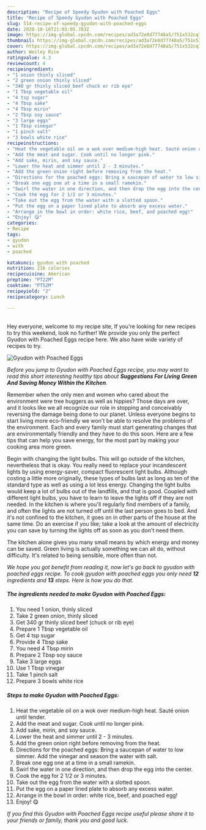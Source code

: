 ```yaml
---
description: "Recipe of Speedy Gyudon with Poached Eggs"
title: "Recipe of Speedy Gyudon with Poached Eggs"
slug: 514-recipe-of-speedy-gyudon-with-poached-eggs
date: 2020-10-16T21:03:05.783Z
image: https://img-global.cpcdn.com/recipes/ad3a72e8d77748a5/751x532cq70/gyudon-with-poached-eggs-recipe-main-photo.jpg
thumbnail: https://img-global.cpcdn.com/recipes/ad3a72e8d77748a5/751x532cq70/gyudon-with-poached-eggs-recipe-main-photo.jpg
cover: https://img-global.cpcdn.com/recipes/ad3a72e8d77748a5/751x532cq70/gyudon-with-poached-eggs-recipe-main-photo.jpg
author: Wesley Rice
ratingvalue: 4.3
reviewcount: 4
recipeingredient:
- "1 onion thinly sliced"
- "2 green onion thinly sliced"
- "340 gr thinly sliced beef chuck or rib eye"
- "1 Tbsp vegetable oil"
- "4 tsp sugar"
- "4 Tbsp sake"
- "4 Tbsp mirin"
- "2 Tbsp soy sauce"
- "3 large eggs"
- "1 Tbsp vinegar"
- "1 pinch salt"
- "3 bowls white rice"
recipeinstructions:
- "Heat the vegetable oil on a wok over medium-high heat. Sauté onion until tender."
- "Add the meat and sugar. Cook until no longer pink."
- "Add sake, mirin, and soy sauce."
- "Lower the heat and simmer until 2 - 3 minutes."
- "Add the green onion right before removing from the heat."
- "Directions for the poached eggs: Bring a saucepan of water to low simmer. Add the vinegar and season the water with salt."
- "Break one egg one at a time in a small ramekin."
- "Swirl the water in one direction, and then drop the egg into the center."
- "Cook the egg for 2 1/2 or 3 minutes."
- "Take out the egg from the water with a slotted spoon."
- "Put the egg on a paper lined plate to absorb any excess water."
- "Arrange in the bowl in order: white rice, beef, and poached egg!"
- "Enjoy! 😋"
categories:
- Recipe
tags:
- gyudon
- with
- poached

katakunci: gyudon with poached 
nutrition: 216 calories
recipecuisine: American
preptime: "PT22M"
cooktime: "PT52M"
recipeyield: "2"
recipecategory: Lunch

---
```

<br>
Hey everyone, welcome to my recipe site, If you're looking for new recipes to try this weekend, look no further! We provide you only the perfect Gyudon with Poached Eggs recipe here. We also have wide variety of recipes to try.
<br>


![Gyudon with Poached Eggs](https://img-global.cpcdn.com/recipes/ad3a72e8d77748a5/751x532cq70/gyudon-with-poached-eggs-recipe-main-photo.jpg)

<i>Before you jump to Gyudon with Poached Eggs recipe, you may want to read this short interesting healthy tips about 
<strong>Suggestions For Living Green And Saving Money Within the Kitchen</strong>.</i>
</br>

Remember when the only men and women who cared about the environment were tree huggers as well as hippies? Those days are over, and it looks like we all recognize our role in stopping and conceivably reversing the damage being done to our planet. Unless everyone begins to start living more eco-friendly we won't be able to resolve the problems of the environment. Each and every family must start generating changes that are environmentally friendly and they have to do this soon. Here are a few tips that can help you save energy, for the most part by making your cooking area more green.

Begin with changing the light bulbs. This will go outside of the kitchen, nevertheless that is okay. You really need to replace your incandescent lights by using energy-saver, compact fluorescent light bulbs. Although costing a little more originally, these types of bulbs last as long as ten of the standard type as well as using a lot less energy. Changing the light bulbs would keep a lot of bulbs out of the landfills, and that is good. Coupled with different light bulbs, you have to learn to leave the lights off if they are not needed. In the kitchen is where you'll regularly find members of a family, and often the lights are not turned off until the last person goes to bed. And it's not confined to the kitchen, it goes on in other parts of the house at the same time. Do an exercise if you like; take a look at the amount of electricity you can save by turning the lights off as soon as you don't need them.

The kitchen alone gives you many small means by which energy and money can be saved. Green living is actually something we can all do, without difficulty. It's related to being sensible, more often than not.


<i>We hope you got benefit from reading it, now let's go back to gyudon with poached eggs recipe. To cook gyudon with poached eggs you only need <strong>12</strong> ingredients and <strong>13</strong> steps. Here is how you do that.
</i>

##### The ingredients needed to make Gyudon with Poached Eggs:

1. You need 1 onion, thinly sliced
1. Take 2 green onion, thinly sliced
1. Get 340 gr thinly sliced beef (chuck or rib eye)
1. Prepare 1 Tbsp vegetable oil
1. Get 4 tsp sugar
1. Provide 4 Tbsp sake
1. You need 4 Tbsp mirin
1. Prepare 2 Tbsp soy sauce
1. Take 3 large eggs
1. Use 1 Tbsp vinegar
1. Take 1 pinch salt
1. Prepare 3 bowls white rice


##### Steps to make Gyudon with Poached Eggs:

1. Heat the vegetable oil on a wok over medium-high heat. Sauté onion until tender.
1. Add the meat and sugar. Cook until no longer pink.
1. Add sake, mirin, and soy sauce.
1. Lower the heat and simmer until 2 - 3 minutes.
1. Add the green onion right before removing from the heat.
1. Directions for the poached eggs: Bring a saucepan of water to low simmer. Add the vinegar and season the water with salt.
1. Break one egg one at a time in a small ramekin.
1. Swirl the water in one direction, and then drop the egg into the center.
1. Cook the egg for 2 1/2 or 3 minutes.
1. Take out the egg from the water with a slotted spoon.
1. Put the egg on a paper lined plate to absorb any excess water.
1. Arrange in the bowl in order: white rice, beef, and poached egg!
1. Enjoy! 😋


<i>If you find this Gyudon with Poached Eggs recipe useful please share it to your friends or family, thank you and good luck.</i>
